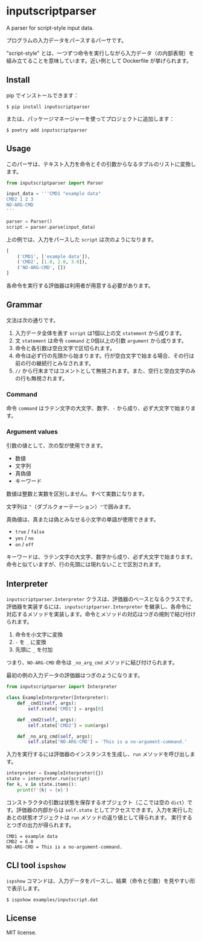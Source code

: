 # inputscriptparser

A parser for script-style input data.

プログラムの入力データをパースするパーサです。

"script-style" とは、一つずつ命令を実行しながら入力データ（の内部表現）を組み立てることを意味しています。近い例として Dockerfile が挙げられます。

## Install

pip でインストールできます：

    $ pip install inputscriptparser

または、パッケージマネージャーを使ってプロジェクトに追加します：

    $ poetry add inputscriptparser

## Usage

このパーサは、テキスト入力を命令とその引数からなるタプルのリストに変換します。

```Python
from inputscriptparser import Parser

input_data = '''CMD1 "example data"
CMD2 1 2 3
NO-ARG-CMD
'''

parser = Parser()
script = parser.parse(input_data)
```

上の例では、入力をパースした `script` は次のようになります。

```Python
[
    ('CMD1', ['example data']),
    ('CMD2', [1.0, 2.0, 3.0]),
    ('NO-ARG-CMD', [])
]
```

各命令を実行する評価器は利用者が用意する必要があります。

## Grammar

文法は次の通りです。

1. 入力データ全体を表す `script` は1個以上の文 `statement` から成ります。
2. 文 `statement` は命令 `command` と0個以上の引数 `argument` から成ります。
3. 命令と各引数は空白文字で区切られます。
4. 命令は必ず行の先頭から始まります。行が空白文字で始まる場合、その行は前の行の継続行とみなされます。
5. `//` から行末まではコメントとして無視されます。また、空行と空白文字のみの行も無視されます。

### Command

命令 `command` はラテン文字の大文字、数字、`-` から成り、必ず大文字で始まります。

### Argument values

引数の値として、次の型が使用できます。

- 数値
- 文字列
- 真偽値
- キーワード

数値は整数と実数を区別しません。すべて実数になります。

文字列は `"`（ダブルクォーテーション）`"`で囲みます。

真偽値は、真または偽とみなせる小文字の単語が使用できます。

- `true` / `false`
- `yes` / `no`
- `on` / `off`

キーワードは、ラテン文字の大文字、数字から成り、必ず大文字で始まります。命令と似ていますが、行の先頭には現れないことで区別されます。

## Interpreter

`inputscriptparser.Interpreter` クラスは、評価器のベースとなるクラスです。
評価器を実装するには、`inputscriptparser.Interpreter` を継承し、各命令に対応するメソッドを実装します。命令とメソッドの対応はつぎの規則で結び付けられます。

1. 命令を小文字に変換
2. `-` を `_` に変換
3. 先頭に `_` を付加

つまり、`NO-ARG-CMD` 命令は `_no_arg_cmd` メソッドに結び付けられます。

最初の例の入力データの評価器はつぎのようになります。

```Python
from inputscriptparser import Interpreter

class ExampleInterpreter(Interpreter):
    def _cmd1(self, args):
        self.state['CMD1'] = args[0]

    def _cmd2(self, args):
        self.state['CMD2'] = sum(args)

    def _no_arg_cmd(self, args):
        self.state['NO-ARG-CMD'] = 'This is a no-argument-command.'
```

入力を実行するには評価器のインスタンスを生成し、`run` メソッドを呼び出します。

```Python
interpreter = ExampleInterpreter({})
state = interpreter.run(script)
for k, v in state.items():
    print(f'{k} = {v}')
```

コンストラクタの引数は状態を保存するオブジェクト（ここでは空の `dict`）です。評価器の内部からは `self.state` としてアクセスできます。入力を実行したあとの状態オブジェクトは `run` メソッドの返り値として得られます。
実行するとつぎの出力が得られます。

```
CMD1 = example data
CMD2 = 6.0
NO-ARG-CMD = This is a no-argument-command.
```

## CLI tool `ispshow`

`ispshow` コマンドは、入力データをパースし、結果（命令と引数）を見やすい形で表示します。

    $ ispshow examples/inputscript.dat

## License

MIT license.
